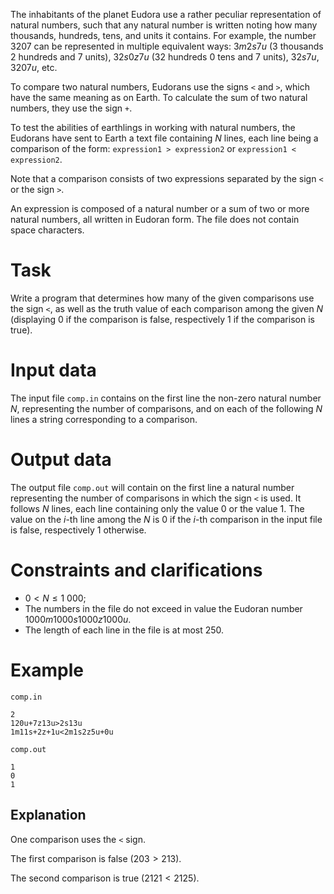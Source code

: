 ﻿The inhabitants of the planet Eudora use a rather peculiar representation of natural numbers, such that any natural number is written noting how many thousands, hundreds, tens, and units it contains. For example, the number $3207$ can be represented in multiple equivalent ways: $3m2s7u$ ($3$ thousands $2$ hundreds and $7$ units), $32s0z7u$ ($32$ hundreds $0$ tens and $7$ units), $32s7u$, $3207u$, etc.

To compare two natural numbers, Eudorans use the signs `<` and `>`, which have the same meaning as on Earth. To calculate the sum of two natural numbers, they use the sign `+`.

To test the abilities of earthlings in working with natural numbers, the Eudorans have sent to Earth a text file containing $N$ lines, each line being a comparison of the form: `expression1 > expression2` or `expression1 < expression2`.

Note that a comparison consists of two expressions separated by the sign `<` or the sign `>`.

An expression is composed of a natural number or a sum of two or more natural numbers, all written in Eudoran form. The file does not contain space characters.

# Task

Write a program that determines how many of the given comparisons use the sign `<`, as well as the truth value of each comparison among the given $N$ (displaying $0$ if the comparison is false, respectively $1$ if the comparison is true).

# Input data

The input file `comp.in` contains on the first line the non-zero natural number $N$, representing the number of comparisons, and on each of the following $N$ lines a string corresponding to a comparison.

# Output data

The output file `comp.out` will contain on the first line a natural number representing the number of comparisons in which the sign `<` is used. It follows $N$ lines, each line containing only the value $0$ or the value $1$. The value on the $i$-th line among the $N$ is $0$ if the $i$-th comparison in the input file is false, respectively $1$ otherwise.

# Constraints and clarifications

* $0 < N \leq 1\ 000$;
* The numbers in the file do not exceed in value the Eudoran number $1000m1000s1000z1000u$.
* The length of each line in the file is at most $250$.

# Example

`comp.in`
```
2
120u+7z13u>2s13u
1m11s+2z+1u<2m1s2z5u+0u
```

`comp.out`
```
1
0
1
```

## Explanation

One comparison uses the `<` sign.

The first comparison is false ($203 > 213$).

The second comparison is true ($2121 < 2125$).

